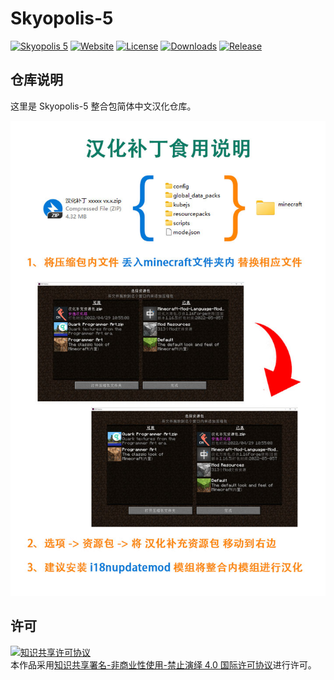 <!-- markdownlint-disable MD033 -->
# Skyopolis-5

[![Skyopolis 5](https://img.shields.io/badge/CurseForge-Skyopolis%205-F16436)](https://www.curseforge.com/minecraft/modpacks/skyopolis-5)
[![Website](https://shields.io/website?up_message=anyijun.com&url=http://anyijun.com&label=Website)](http://anyijun.com)
[![License](https://img.shields.io/badge/License-CC%20BY--NC--ND%204.0-blue)](https://github.com/ShaBaiTianCN/Skyopolis-5/blob/master/LICENSE)
[![Downloads](https://shields.io/github/downloads/ShaBaiTianCN/Skyopolis-5/total?label=Downloads)](https://github.com/ShaBaiTianCN/Skyopolis-5/releases)
[![Release](https://shields.io/github/v/release/ShaBaiTianCN/Skyopolis-5?display_name=tag&include_prereleases&label=Release)](https://github.com/ShaBaiTianCN/Skyopolis-5/releases/latest)

## 仓库说明

这里是 Skyopolis-5 整合包简体中文汉化仓库。

![汉化补丁食用说明](汉化补丁食用说明.jpg)

## 许可

<a rel="license" href="http://creativecommons.org/licenses/by-nc-nd/4.0/"><img alt="知识共享许可协议" style="border-width:0" src="https://i.creativecommons.org/l/by-nc-nd/4.0/88x31.png" /></a><br />本作品采用<a rel="license" href="http://creativecommons.org/licenses/by-nc-nd/4.0/">知识共享署名-非商业性使用-禁止演绎 4.0 国际许可协议</a>进行许可。
